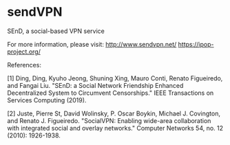 # sendVPN
SEnD, a social-based VPN service

For more information, please visit:
http://www.sendvpn.net/
https://ipop-project.org/

References:

[1] Ding, Ding, Kyuho Jeong, Shuning Xing, Mauro Conti, Renato Figueiredo, and Fangai Liu. "SEnD: a Social Network Friendship Enhanced Decentralized System to Circumvent Censorships." IEEE Transactions on Services Computing (2019).

[2] Juste, Pierre St, David Wolinsky, P. Oscar Boykin, Michael J. Covington, and Renato J. Figueiredo. "SocialVPN: Enabling wide-area collaboration with integrated social and overlay networks." Computer Networks 54, no. 12 (2010): 1926-1938.
